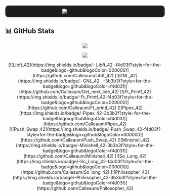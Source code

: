 <p align="center" style="background-color:#1e1e1e; padding:10px; border-radius:10px;">
  <a href="https://github.com/oakoudad/badge42">
    <img src="https://badge.mediaplus.ma/kettlebells/calleaum?1337Badge=off&UM6P=off" alt="calleaum's 42 stats" />
  </a>
</p>

## 📊 GitHub Stats

<p align="center">
  <img src="https://github-readme-stats.vercel.app/api?username=Calleaum&show_icons=true&title_color=f4d03f&text_color=f4d03f&icon_color=f4d03f&bg_color=1c1c1f&border_color=3b3b3f" />
</p>
<p align="center">
  <img src="https://github-readme-stats.vercel.app/api/top-langs/?username=Calleaum&layout=compact&title_color=f4d03f&text_color=f4d03f&icon_color=f4d03f&bg_color=1c1c1f&border_color=3b3b3f" />
</p>

<p align="center">

<p align="center">
  [![Libft_42](https://img.shields.io/badge/-&nbsp;Libft_42&nbsp;-f4d03f?style=for-the-badge&logo=github&logoColor=000000)](https://github.com/Calleaum/Libft_42)
  [![GNL_42](https://img.shields.io/badge/-&nbsp;GNL_42&nbsp;&nbsp;&nbsp;-3b3b3f?style=for-the-badge&logo=github&logoColor=f4d03f)](https://github.com/Calleaum/Get_next_line_42)
  [![Ft_Printf_42](https://img.shields.io/badge/-Ft_Printf_42-f4d03f?style=for-the-badge&logo=github&logoColor=000000)](https://github.com/Calleaum/Ft_printf_42)
  [![Pipex_42](https://img.shields.io/badge/-Pipex_42-3b3b3f?style=for-the-badge&logo=github&logoColor=f4d03f)](https://github.com/Calleaum/Pipex_42)
  <br>
  [![Push_Swap_42](https://img.shields.io/badge/-Push_Swap_42-f4d03f?style=for-the-badge&logo=github&logoColor=000000)](https://github.com/Calleaum/Push_Swap_42)
  [![Minishell_42](https://img.shields.io/badge/-Minishell_42-3b3b3f?style=for-the-badge&logo=github&logoColor=f4d03f)](https://github.com/Calleaum/Minishell_42)
  [![So_Long_42](https://img.shields.io/badge/-So_Long_42-f4d03f?style=for-the-badge&logo=github&logoColor=000000)](https://github.com/Calleaum/So_long_42)
  [![Philosopher_42](https://img.shields.io/badge/-Philosopher_42-3b3b3f?style=for-the-badge&logo=github&logoColor=f4d03f)](https://github.com/Calleaum/Philosopher_42)
</p>





